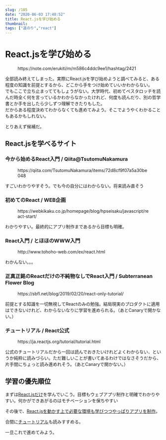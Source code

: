 ```yaml
---
slug: /185
date: "2020-06-03 17:40:52"
title: React.jsを学び始める
thumbnail: 
tags: ["道のり","react"]
---
```

# React.jsを学び始める
<!-- wp:embed {"url":"https://note.com/erukiti/m/m586c4ddc9ee1/hashtag/2421"} -->
<figure class="wp-block-embed"><div class="wp-block-embed__wrapper">
https://note.com/erukiti/m/m586c4ddc9ee1/hashtag/2421
</div></figure>
<!-- /wp:embed -->

<!-- wp:paragraph -->
<p>全部読み終えてしまった。実際にReact.jsを学び始めようと調べてみると、ある程度の知識を前提とするから、どこから手をつけ始めていいかわからない。<br>でもここで立ち止まっててもしょうがない。大学時代、初めてペスタロッチを読んだ時全く何を言っているかわからなかったけれど、何度も読んだり、別の哲学書とか手を出したら少しずつ理解できたりもした。<br>だからある程度決めてわからなくても進めてみよう。そこでようやくわかることもあるかもしれない。</p>
<!-- /wp:paragraph -->

<!-- wp:paragraph -->
<p>とりあえず候補だ。</p>
<!-- /wp:paragraph -->

<!-- wp:heading -->
<h2>React.jsを学べるサイト</h2>
<!-- /wp:heading -->

<!-- wp:heading {"level":3} -->
<h3>今から始めるReact入門 / Qiita@TsutomuNakamura</h3>
<!-- /wp:heading -->

<!-- wp:embed {"url":"https://qiita.com/TsutomuNakamura/items/72d8cf9f07a5a30be048"} -->
<figure class="wp-block-embed"><div class="wp-block-embed__wrapper">
https://qiita.com/TsutomuNakamura/items/72d8cf9f07a5a30be048
</div></figure>
<!-- /wp:embed -->

<!-- wp:paragraph -->
<p>すごいわかりやすそう。でも今の自分にはわからない。将来読み直そう</p>
<!-- /wp:paragraph -->

<!-- wp:heading {"level":3} -->
<h3>初めてのReact / WEB企画</h3>
<!-- /wp:heading -->

<!-- wp:embed {"url":"https://webkikaku.co.jp/homepage/blog/hpseisaku/javascript/react-start/"} -->
<figure class="wp-block-embed"><div class="wp-block-embed__wrapper">
https://webkikaku.co.jp/homepage/blog/hpseisaku/javascript/react-start/
</div></figure>
<!-- /wp:embed -->

<!-- wp:paragraph -->
<p>わかりやすい。最終的にアプリ制作まであるから目標も明確。</p>
<!-- /wp:paragraph -->

<!-- wp:heading {"level":3} -->
<h3>React入門 / とほほのWWW入門</h3>
<!-- /wp:heading -->

<!-- wp:embed {"url":"http://www.tohoho-web.com/ex/react.html"} -->
<figure class="wp-block-embed"><div class="wp-block-embed__wrapper">
http://www.tohoho-web.com/ex/react.html
</div></figure>
<!-- /wp:embed -->

<!-- wp:paragraph -->
<p>わかんない。。。</p>
<!-- /wp:paragraph -->

<!-- wp:heading {"level":3} -->
<h3>正真正銘のReactだけの不純物なしでReact入門 / Subterranean Flower Blog</h3>
<!-- /wp:heading -->

<!-- wp:embed {"url":"https://sbfl.net/blog/2019/02/20/react-only-tutorial/"} -->
<figure class="wp-block-embed"><div class="wp-block-embed__wrapper">
https://sbfl.net/blog/2019/02/20/react-only-tutorial/
</div></figure>
<!-- /wp:embed -->

<!-- wp:paragraph -->
<p>前提とする知識を一切無視してReactのみの勉強。結局現実のプロダクトに適用はできないけれど、わからないなりに学習を進められる。<span class="fz-12px"><span class="blue">（あとCanaryで開かない。）</span></span></p>
<!-- /wp:paragraph -->

<!-- wp:heading {"level":3} -->
<h3>チュートリアル / React公式</h3>
<!-- /wp:heading -->

<!-- wp:embed {"url":"https://ja.reactjs.org/tutorial/tutorial.html"} -->
<figure class="wp-block-embed"><div class="wp-block-embed__wrapper">
https://ja.reactjs.org/tutorial/tutorial.html
</div></figure>
<!-- /wp:embed -->

<!-- wp:paragraph -->
<p>公式のチュートリアルだから一回は読んでおきたいけれどよくわからない、というか純粋に読みづらい。ただ難しいことが書いてあるわけではなさそうだから、片手間にちょっと読み進めれそう。<span class="fz-12px"><span class="blue">（あとCanaryで開かない。）</span></span></p>
<!-- /wp:paragraph -->

<!-- wp:heading -->
<h2>学習の優先順位</h2>
<!-- /wp:heading -->

<!-- wp:paragraph -->
<p>まずは<a href="https://sbfl.net/blog/2019/02/20/react-only-tutorial/">React.jsだけ</a>を学んでいこう。目標もウェブアプリ制作と明確でわかりやすい。何かができあがるのはモチベーションを保ちやすい</p>
<!-- /wp:paragraph -->

<!-- wp:paragraph -->
<p>その後で、<a href="https://webkikaku.co.jp/homepage/blog/hpseisaku/javascript/react-start/">React.jsを動かす上で必要な環境も学びつつやっぱりアプリを制作</a>。</p>
<!-- /wp:paragraph -->

<!-- wp:paragraph -->
<p>合間に<a href="https://ja.reactjs.org/tutorial/tutorial.html">チュートリアル</a>も読みすすめる。</p>
<!-- /wp:paragraph -->

<!-- wp:paragraph -->
<p>一旦これで進めてみよう。</p>
<!-- /wp:paragraph -->